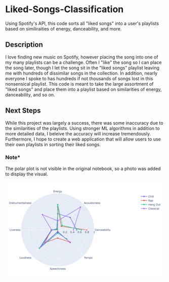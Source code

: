 # Liked-Songs-Classification
Using Spotify's API, this code sorts all "liked songs" into a user's playlists based on similiraities of energy, danceability, and more.

## Description
I love finding new music on Spotify, however placing the song into one of my many playlists can be a challenge. Often I "like" the song so I can place the song later, though I  let the song sit in the "liked songs" playlist leaving me with hundreds of dissimilar songs in the collection. In addition, nearly everyone I spoke to has hundreds if not thousands of songs lost in this nonsensical playlist. This code is meant to take the large assortment of "liked songs" and place them into a playlist based on similarities of energy, danceability, and so on.

## Next Steps
While this project was largely a success, there was some inaccuracy due to the similarities of the playlists. Using stronger ML algorithms in addition to more detailed data, I beleive the accuracy will increase tremendously. Furthermore, I hope to create a web application that will allow users to use their own playlists in sorting their liked songs.

### Note* 
The polar plot is not visible in the original notebook, so a photo was added to display the visual.

![alt-text](https://github.com/Mgbreslau37/Liked-Songs-Classification/blob/main/PolarPlot.png)

